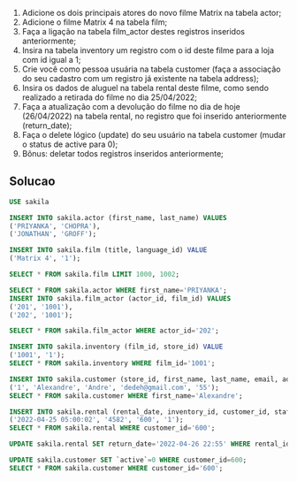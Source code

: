 1. Adicione os dois principais atores do novo filme Matrix na tabela actor;
2. Adicione o filme Matrix 4 na tabela film;
3. Faça a ligação na tabela film_actor destes registros inseridos anteriormente; 
4. Insira na tabela inventory um registro com o id deste filme para a loja com id igual a 1;
5. Crie você como pessoa usuária na tabela customer (faça a associação do seu cadastro com um registro já existente na tabela address);
6. Insira os dados de aluguel na tabela rental deste filme, como sendo realizado a retirada do filme no dia 25/04/2022;
7. Faça a atualização com a devolução do filme no dia de hoje (26/04/2022) na tabela rental, no registro que foi inserido anteriormente (return_date);
8. Faça o delete lógico (update) do seu usuário na tabela customer (mudar o status de active para 0);
9. Bônus: deletar todos registros inseridos anteriormente; 


## Solucao
```sql
USE sakila

INSERT INTO sakila.actor (first_name, last_name) VALUES
('PRIYANKA', 'CHOPRA'),
('JONATHAN', 'GROFF');

INSERT INTO sakila.film (title, language_id) VALUE
('Matrix 4', '1');

SELECT * FROM sakila.film LIMIT 1000, 1002; 

SELECT * FROM sakila.actor WHERE first_name='PRIYANKA';
INSERT INTO sakila.film_actor (actor_id, film_id) VALUES
('201', '1001'),
('202', '1001');

SELECT * FROM sakila.film_actor WHERE actor_id='202';

INSERT INTO sakila.inventory (film_id, store_id) VALUE
('1001', '1');
SELECT * FROM sakila.inventory WHERE film_id='1001';

INSERT INTO sakila.customer (store_id, first_name, last_name, email, address_id) VALUE
('1', 'Alexandre', 'Andre', 'dedeh@gmail.com', '55');
SELECT * FROM sakila.customer WHERE first_name='Alexandre';

INSERT INTO sakila.rental (rental_date, inventory_id, customer_id, staff_id) VALUE
('2022-04-25 05:00:02', '4582', '600', '1');
SELECT * FROM sakila.rental WHERE customer_id='600';

UPDATE sakila.rental SET return_date='2022-04-26 22:55' WHERE rental_id=16050;

UPDATE sakila.customer SET `active`=0 WHERE customer_id=600;
SELECT * FROM sakila.customer WHERE customer_id='600'; 
```
